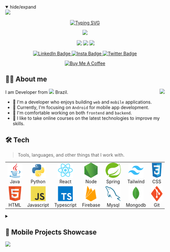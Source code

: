 <details open>
    <summary>hide/expand</summary>

<img src="https://capsule-render.vercel.app/api?type=waving&color=timeGradient&height=100&width=100%&section=header" />

<p align="center">
<a href="https://git.io/typing-svg"><img src="https://readme-typing-svg.demolab.com?font=Poppins&weight=400&&pause=1000&color=FFFFFF&center=true&vCenter=true&random=false&width=435&lines=Hi%2C+my+name+is+Eduardo.;Welcome+and+top+o’+the+morning+to+ya!" alt="Typing SVG" /></a>
</p>

<p align="center">
    <img src="https://media.giphy.com/media/Vf3ZKdillTMOOaOho0/giphy.gif" width="150"/>
</p>

<p align="center">
  <img src="https://komarev.com/ghpvc/?username=edegan-furb&style=circle&color=4cae4c" alt="">
  <img src="https://img.shields.io/badge/Age-23-31b0d5" />
  <img src="https://img.shields.io/badge/Lives-Blumenau%20%E2%80%93%20SC-e69500" />
  <img src="https://img.shields.io/badge/Languages-English%20%26%20Portuguese-c9302c" />
</p>

<p align="center">
  <a href="https://www.linkedin.com/in/eduardo-rebelo-degan">
    <img src="https://img.shields.io/badge/LinkedIn-blue?style=for-the-badge&logo=linkedin&logoColor=white" alt="LinkedIn Badge">
  </a>
  <a href="https://www.instagram.com/edugao/">
    <img src="https://img.shields.io/badge/Instagram-%23E4405F?style=for-the-badge&logo=Instagram&logoColor=white" alt="Insta Badge">
  </a>
   <a href="https://twitter.com/EduDegan">
    <img src="https://img.shields.io/badge/Twitter-black?style=for-the-badge&logo=X&logoColor=white" alt="Twitter Badge">
  </a>
</p>

<p align="center">
  <a href="https://www.buymeacoffee.com/edegan" target="_blank">
    <img src="https://cdn.buymeacoffee.com/buttons/default-orange.png" alt="Buy Me A Coffee" height="41" width="174">
  </a>
</p>

<h2 align="left">👨‍💻 About me</h2>
<a align="right">
  <img src="https://github-readme-stats.vercel.app/api/top-langs/?username=edegan-furb&layout=compact&theme=github_dark" align="right" />
</a>

I am Developer from <img src="https://cdn-icons-png.flaticon.com/512/197/197386.png" width="13"/> Brazil. 

- 🔹 I'm a developer who enjoys building `web` and `mobile` applications.
- 🔸 Currently, I'm focusing on `Android` for mobile app development.
- 🔹 I'm comfortable working on both `frontend` and `backend`.
- 🔸 I like to take online courses on the latest technologies to improve my skills.

<h2 align="left">🛠️ Tech</h2>

>Tools, languages, and other things that I work with.

<table align="center">
  <tr align="center">
    <td align="center" width="96">
      <a>
        <img src="https://github.com/devicons/devicon/blob/master/icons/java/java-original.svg" width="48" height="48" alt="Java" />
      </a>
      <br>Java
    </td>
     <td align="center" width="96">
      <a>
        <img src="https://github.com/devicons/devicon/blob/master/icons/python/python-original.svg" width="48" height="48" alt="Python" />
      </a>
      <br>Python
    </td>
    <td align="center" width="96">
      <a>
        <img src="https://github.com/devicons/devicon/blob/master/icons/react/react-original.svg" width="48" height="48" alt="React" />
      </a>
      <br>React
    </td>
     <td align="center" width="96">
      <a>
        <img src="https://github.com/devicons/devicon/blob/master/icons/nodejs/nodejs-original.svg" width="48" height="48" alt="Node" />
      </a>
      <br>Node
    </td>
    </td>
    <td align="center" width="96">
      <a>
        <img src="https://github.com/devicons/devicon/blob/master/icons/spring/spring-original.svg" width="48" height="48" alt="Spring" />
      </a>
      <br>Spring
    </td>
     <td align="center" width="96">
      <a>
        <img src="https://github.com/devicons/devicon/blob/master/icons/tailwindcss/tailwindcss-original.svg" width="48" height="48" alt="Tailwind" />
      </a>
      <br>Tailwind
    </td>
  <td align="center" width="96">
      <a>
        <img src="https://github.com/devicons/devicon/blob/master/icons/css3/css3-original.svg" width="48" height="48" alt="CSS" />
      </a>
      <br>CSS
    </td>
  </tr>
  <tr align="center">
     <td align="center" width="96">
      <a>
        <img src="https://github.com/devicons/devicon/blob/master/icons/html5/html5-original.svg" width="48" height="48" alt="HTML" />
      </a>
      <br>HTML
    </td>
  </td>
     <td align="center" width="96">
      <a>
        <img src="https://github.com/devicons/devicon/blob/master/icons/javascript/javascript-original.svg" width="48" height="48" alt="javascript" />
      </a>
      <br>Javascript
    </td>
   <td align="center" width="96">
      <a>
        <img src="https://github.com/devicons/devicon/blob/master/icons/typescript/typescript-original.svg" width="48" height="48" alt="typescript" />
      </a>
      <br>Typescript
    </td>
  <td align="center" width="96">
      <a>
        <img src="https://github.com/devicons/devicon/blob/master/icons/firebase/firebase-plain.svg" width="48" height="48" alt="firebase" />
      </a>
      <br>Firebase
    </td>
  <td align="center" width="96">
      <a>
        <img src="https://github.com/devicons/devicon/blob/master/icons/mysql/mysql-original.svg" width="48" height="48" alt="mysql" />
      </a>
      <br>Mysql
    </td>
  <td align="center" width="96">
      <a>
        <img src="https://github.com/devicons/devicon/blob/master/icons/mongodb/mongodb-original.svg" width="48" height="48" alt="mongodb" />
      </a>
      <br>Mongodb
    </td>
  <td align="center" width="96">
      <a>
        <img src="https://github.com/devicons/devicon/blob/master/icons/git/git-original.svg" width="48" height="48" alt="git" />
      </a>
      <br>Git
    </td>
  </tr>
</table>

<details closed>
    <summary><h2>📱 Mobile Projects Showcase</h2></summary>

    > features a diverse array of mobile projects, including React Native and Android.

<details closed>
    <summary><h2>⚛️ React Native</h2></summary>
    
> Projects exploring react-native features.



<p align="left">
<a href="https://github.com/edegan-furb/CourseGoalApp">
  <img align="center" src="https://github-readme-stats.vercel.app/api/pin/?username=edegan-furb&repo=CourseGoalApp&theme=github_dark" />
</a>
<a href="https://github.com/edegan-furb/GuessNumberGameApp">
  <img align="center" src="https://github-readme-stats.vercel.app/api/pin/?username=edegan-furb&repo=GuessNumberGameApp&theme=github_dark" />
</a>
<a href="https://github.com/edegan-furb/MealsApp">
  <img align="center" src="https://github-readme-stats.vercel.app/api/pin/?username=edegan-furb&repo=MealsApp&theme=github_dark" />
</a>
<a href="https://github.com/edegan-furb/ExpenseTrackerApp">
  <img align="center" src="https://github-readme-stats.vercel.app/api/pin/?username=edegan-furb&repo=ExpenseTrackerApp&theme=github_dark" />
</a>
<a href="https://github.com/edegan-furb/AuthApp">
  <img align="center" src="https://github-readme-stats.vercel.app/api/pin/?username=edegan-furb&repo=AuthApp&theme=github_dark" />
</a> 
<a href="https://github.com/edegan-furb/FavoritePlacesApp">
 <img align="center" src="https://github-readme-stats.vercel.app/api/pin/?username=edegan-furb&repo=FavoritePlacesApp&theme=github_dark" />
</a>  
<a href="https://github.com/edegan-furb/PushNotificationsApp">
  <img align="center" src="https://github-readme-stats.vercel.app/api/pin/?username=edegan-furb&repo=PushNotificationsApp&theme=github_dark" />
</a>
</p>
</details>

<details closed>
    <summary><h2>🚀 Entra21</h2></summary>

> TaskSync project, developed during the Entra21 program.

<p align="left">
<a href="https://github.com/edegan-furb/Entra21-TCC">
  <img align="center" src="https://github-readme-stats.vercel.app/api/pin/?username=edegan-furb&repo=Entra21-TCC&theme=github_dark" />
</a>
<a href="https://github.com/edegan-furb/Entra21-Mockup">
  <img align="center" src="https://github-readme-stats.vercel.app/api/pin/?username=edegan-furb&repo=Entra21-Mockup&theme=github_dark" />
</a>
</p>
</details>

<details closed>
    <summary><h2>🤖 Android</h2></summary>

 > Projects exploring android features.

<p align="left">
<a href="https://github.com/edegan-furb/Android-Fundamentals">
  <img align="center" src="https://github-readme-stats.vercel.app/api/pin/?username=edegan-furb&repo=Android-Fundamentals&theme=github_dark" />
</a>
</p>
</details>

</details>

<img src="https://capsule-render.vercel.app/api?type=waving&color=timeGradient&height=100&width=100%&section=footer" />
